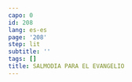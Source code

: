 ```yaml
---
capo: 0
id: 208
lang: es-es
page: '208'
step: lit
subtitle: ''
tags: []
title: SALMODIA PARA EL EVANGELIO
---
```

